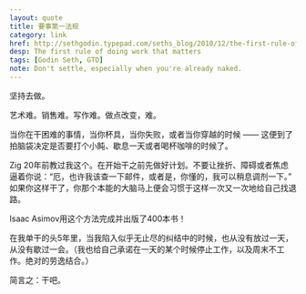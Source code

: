 ```yaml
---
layout: quote
title: 要事第一法规
category: link
href: http://sethgodin.typepad.com/seths_blog/2010/12/the-first-rule-of-doing-work-that-matters.html
desp: The first rule of doing work that matters
tags: [Godin Seth, GTD]
note: Don't settle, especially when you're already naked.
---
```


坚持去做。<br />

艺术难。销售难。写作难。做点改变，难。<br />

当你在干困难的事情，当你杯具，当你失败，或者当你穿越的时候 —— 这便到了拍脑袋决定是否要打个小盹、歇息一天或者喝杯咖啡的时候了。<br />

Zig 20年前教过我这个。在开始干之前先做好计划。不要让挫折、障碍或者焦虑逼着你说：“厄，也许我该查一下邮件，或者是，你懂的，我可以稍息调剂一下。” 如果你这样干了，你那个本能的大脑马上便会习惯于这样一次又一次地给自己找退路。<br />

Isaac Asimov用这个方法完成并出版了400本书！<br />

在我单干的头5年里，当我陷入似乎无止尽的纠结中的时候，也从没有放过一天，从没有歇过一会。（我也给自己承诺在一天的某个时候停止工作，以及周末不工作。绝对的劳逸结合。）<br />

简言之：干吧。<br />



